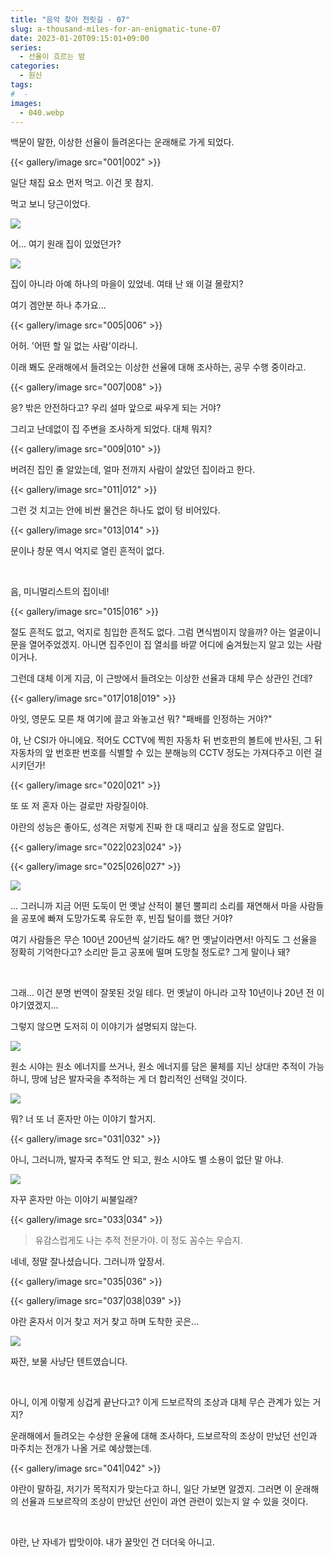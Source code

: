 ```yaml
---
title: "음악 찾아 천릿길 - 07"
slug: a-thousand-miles-for-an-enigmatic-tune-07
date: 2023-01-20T09:15:01+09:00
series:
  - 선율이 흐르는 밤
categories:
  - 원신
tags:
#  - 
images:
  - 040.webp
---
```


백문이 말한, 이상한 선율이 들려온다는 운래해로 가게 되었다.

{{< gallery/image src="001|002" >}}

일단 채집 요소 먼저 먹고. 이건 못 참지.

먹고 보니 당근이었다.

![](003.webp)

어... 여기 원래 집이 있었던가?

![](004.webp)

집이 아니라 아예 하나의 마을이 있었네. 여태 난 왜 이걸 몰랐지?

여기 겜안분 하나 추가요...

{{< gallery/image src="005|006" >}}

어허. '어떤 할 일 없는 사람'이라니.

이래 봬도 운래해에서 들려오는 이상한 선율에 대해 조사하는, 공무 수행 중이라고.

{{< gallery/image src="007|008" >}}

응? 밖은 안전하다고? 우리 설마 앞으로 싸우게 되는 거야?

그리고 난데없이 집 주변을 조사하게 되었다. 대체 뭐지?

{{< gallery/image src="009|010" >}}

버려진 집인 줄 알았는데, 얼마 전까지 사람이 살았던 집이라고 한다.

{{< gallery/image src="011|012" >}}

그런 것 치고는 안에 비싼 물건은 하나도 없이 텅 비어있다.

{{< gallery/image src="013|014" >}}

문이나 창문 역시 억지로 열린 흔적이 없다.

&nbsp;

음, 미니멀리스트의 집이네!

{{< gallery/image src="015|016" >}}

절도 흔적도 없고, 억지로 침입한 흔적도 없다. 그럼 면식범이지 않을까? 아는 얼굴이니 문을 열어주었겠지. 아니면 집주인이 집 열쇠를 바깥 어디에 숨겨뒀는지 알고 있는 사람이거나.

그런데 대체 이게 지금, 이 근방에서 들려오는 이상한 선율과 대체 무슨 상관인 건데?

{{< gallery/image src="017|018|019" >}}

아잇, 영문도 모른 채 여기에 끌고 와놓고선 뭐? "패배를 인정하는 거야?"

야, 난 CSI가 아니에요. 적어도 CCTV에 찍힌 자동차 뒤 번호판의 볼트에 반사된, 그 뒤 자동차의 앞 번호판 번호를 식별할 수 있는 분해능의 CCTV 정도는 가져다주고 이런 걸 시키던가!

{{< gallery/image src="020|021" >}}

또 또 저 혼자 아는 걸로만 자랑질이야.

야란의 성능은 좋아도, 성격은 저렇게 진짜 한 대 때리고 싶을 정도로 얄밉다.

{{< gallery/image src="022|023|024" >}}

{{< gallery/image src="025|026|027" >}}

![](028.webp)

... 그러니까 지금 어떤 도둑이 먼 옛날 산적이 불던 뿔피리 소리를 재연해서 마을 사람들을 공포에 빠져 도망가도록 유도한 후, 빈집 털이를 했단 거야?

여기 사람들은 무슨 100년 200년씩 살기라도 해? 먼 옛날이라면서! 아직도 그 선율을 정확히 기억한다고? 소리만 듣고 공포에 떨며 도망칠 정도로? 그게 말이나 돼?

&nbsp;

그래... 이건 분명 번역이 잘못된 것일 테다. 먼 옛날이 아니라 고작 10년이나 20년 전 이야기였겠지...

그렇지 않으면 도저히 이 이야기가 설명되지 않는다.

![](029.webp)

원소 시야는 원소 에너지를 쓰거나, 원소 에너지를 담은 물체를 지닌 상대만 추적이 가능하니, 땅에 남은 발자국을 추적하는 게 더 합리적인 선택일 것이다.

![](030.webp)

뭐? 너 또 너 혼자만 아는 이야기 할거지.

{{< gallery/image src="031|032" >}}

아니, 그러니까, 발자국 추적도 안 되고, 원소 시야도 별 소용이 없단 말 아냐.

![](f.webp)

자꾸 혼자만 아는 이야기 씨불일래?

{{< gallery/image src="033|034" >}}

> 유감스럽게도 나는 추적 전문가야. 이 정도 꼼수는 우습지.

네네, 정말 잘나셨습니다. 그러니까 앞장서.

{{< gallery/image src="035|036" >}}

{{< gallery/image src="037|038|039" >}}

야란 혼자서 이거 찾고 저거 찾고 하며 도착한 곳은...

![](040.webp)

짜잔, 보물 사냥단 텐트였습니다.

&nbsp;

아니, 이게 이렇게 싱겁게 끝난다고? 이게 드보르작의 조상과 대체 무슨 관계가 있는 거지?

운래해에서 들려오는 수상한 운율에 대해 조사하다, 드보르작의 조상이 만났던 선인과 마주치는 전개가 나올 거로 예상했는데.

{{< gallery/image src="041|042" >}}

야란이 말하길, 저기가 목적지가 맞는다고 하니, 일단 가보면 알겠지. 그러면 이 운래해의 선율과 드보르작의 조상이 만났던 선인이 과연 관련이 있는지 알 수 있을 것이다.

&nbsp;

야란, 난 자네가 밥맛이야. 내가 꿀맛인 건 더더욱 아니고.
